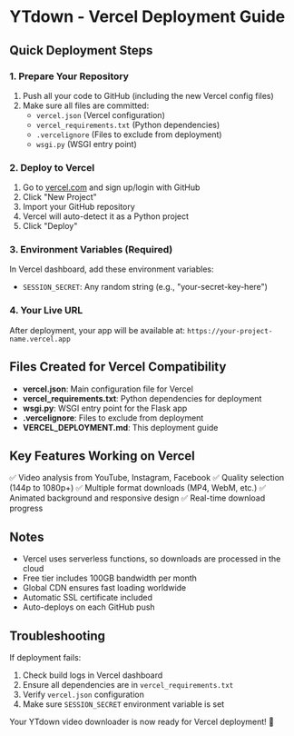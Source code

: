 # YTdown - Vercel Deployment Guide

## Quick Deployment Steps

### 1. Prepare Your Repository
1. Push all your code to GitHub (including the new Vercel config files)
2. Make sure all files are committed:
   - `vercel.json` (Vercel configuration)
   - `vercel_requirements.txt` (Python dependencies)
   - `.vercelignore` (Files to exclude from deployment)
   - `wsgi.py` (WSGI entry point)

### 2. Deploy to Vercel
1. Go to [vercel.com](https://vercel.com) and sign up/login with GitHub
2. Click "New Project"
3. Import your GitHub repository
4. Vercel will auto-detect it as a Python project
5. Click "Deploy"

### 3. Environment Variables (Required)
In Vercel dashboard, add these environment variables:
- `SESSION_SECRET`: Any random string (e.g., "your-secret-key-here")

### 4. Your Live URL
After deployment, your app will be available at:
`https://your-project-name.vercel.app`

## Files Created for Vercel Compatibility

- **vercel.json**: Main configuration file for Vercel
- **vercel_requirements.txt**: Python dependencies for deployment
- **wsgi.py**: WSGI entry point for the Flask app
- **.vercelignore**: Files to exclude from deployment
- **VERCEL_DEPLOYMENT.md**: This deployment guide

## Key Features Working on Vercel

✅ Video analysis from YouTube, Instagram, Facebook
✅ Quality selection (144p to 1080p+)
✅ Multiple format downloads (MP4, WebM, etc.)
✅ Animated background and responsive design
✅ Real-time download progress

## Notes

- Vercel uses serverless functions, so downloads are processed in the cloud
- Free tier includes 100GB bandwidth per month
- Global CDN ensures fast loading worldwide
- Automatic SSL certificate included
- Auto-deploys on each GitHub push

## Troubleshooting

If deployment fails:
1. Check build logs in Vercel dashboard
2. Ensure all dependencies are in `vercel_requirements.txt`
3. Verify `vercel.json` configuration
4. Make sure `SESSION_SECRET` environment variable is set

Your YTdown video downloader is now ready for Vercel deployment! 🚀